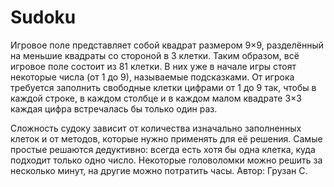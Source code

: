 ﻿# Sudoku
Игровое поле представляет собой квадрат размером 9×9, разделённый на меньшие квадраты со стороной в 3 клетки. Таким образом, всё игровое поле состоит из 81 клетки. В них уже в начале игры стоят некоторые числа (от 1 до 9), называемые подсказками. От игрока требуется заполнить свободные клетки цифрами от 1 до 9 так, чтобы в каждой строке, в каждом столбце и в каждом малом квадрате 3×3 каждая цифра встречалась бы только один раз.

Сложность судоку зависит от количества изначально заполненных клеток и от методов, которые нужно применять для её решения. Самые простые решаются дедуктивно: всегда есть хотя бы одна клетка, куда подходит только одно число. Некоторые головоломки можно решить за несколько минут, на другие можно потратить часы.
Автор: Грузан С.